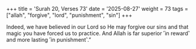 +++
title = 'Surah 20, Verses 73'
date = '2025-08-27'
weight = 73
tags = ["allah", "forgive", "lord", "punishment", "sin"]
+++

Indeed, we have believed in our Lord so He may forgive our sins and that magic you have forced us to practice. And Allah is far superior ˹in reward˺ and more lasting ˹in punishment˺.”